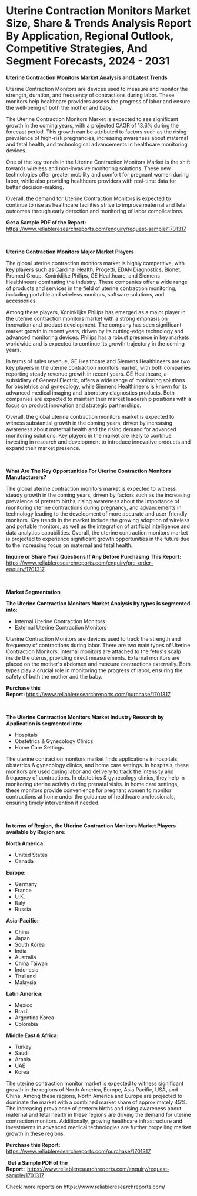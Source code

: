 <p><h1>Uterine Contraction Monitors Market Size, Share & Trends Analysis Report By Application, Regional Outlook, Competitive Strategies, And Segment Forecasts, 2024 - 2031</h1></p><p><strong>Uterine Contraction Monitors Market Analysis and Latest Trends</strong></p>
<p><p>Uterine Contraction Monitors are devices used to measure and monitor the strength, duration, and frequency of contractions during labor. These monitors help healthcare providers assess the progress of labor and ensure the well-being of both the mother and baby.</p><p>The Uterine Contraction Monitors Market is expected to see significant growth in the coming years, with a projected CAGR of 13.6% during the forecast period. This growth can be attributed to factors such as the rising prevalence of high-risk pregnancies, increasing awareness about maternal and fetal health, and technological advancements in healthcare monitoring devices.</p><p>One of the key trends in the Uterine Contraction Monitors Market is the shift towards wireless and non-invasive monitoring solutions. These new technologies offer greater mobility and comfort for pregnant women during labor, while also providing healthcare providers with real-time data for better decision-making.</p><p>Overall, the demand for Uterine Contraction Monitors is expected to continue to rise as healthcare facilities strive to improve maternal and fetal outcomes through early detection and monitoring of labor complications.</p></p>
<p><strong>Get a Sample PDF of the Report:&nbsp;</strong> <a href="https://www.reliableresearchreports.com/enquiry/request-sample/1701317">https://www.reliableresearchreports.com/enquiry/request-sample/1701317</a></p>
<p>&nbsp;</p>
<p><strong>Uterine Contraction Monitors Major Market Players</strong></p>
<p><p>The global uterine contraction monitors market is highly competitive, with key players such as Cardinal Health, Progetti, EDAN Diagnostics, Bionet, Promed Group, Koninklijke Philips, GE Healthcare, and Siemens Healthineers dominating the industry. These companies offer a wide range of products and services in the field of uterine contraction monitoring, including portable and wireless monitors, software solutions, and accessories.</p><p>Among these players, Koninklijke Philips has emerged as a major player in the uterine contraction monitors market with a strong emphasis on innovation and product development. The company has seen significant market growth in recent years, driven by its cutting-edge technology and advanced monitoring devices. Philips has a robust presence in key markets worldwide and is expected to continue its growth trajectory in the coming years.</p><p>In terms of sales revenue, GE Healthcare and Siemens Healthineers are two key players in the uterine contraction monitors market, with both companies reporting steady revenue growth in recent years. GE Healthcare, a subsidiary of General Electric, offers a wide range of monitoring solutions for obstetrics and gynecology, while Siemens Healthineers is known for its advanced medical imaging and laboratory diagnostics products. Both companies are expected to maintain their market leadership positions with a focus on product innovation and strategic partnerships.</p><p>Overall, the global uterine contraction monitors market is expected to witness substantial growth in the coming years, driven by increasing awareness about maternal health and the rising demand for advanced monitoring solutions. Key players in the market are likely to continue investing in research and development to introduce innovative products and expand their market presence.</p></p>
<p>&nbsp;</p>
<p><strong>What Are The Key Opportunities For Uterine Contraction Monitors Manufacturers?</strong></p>
<p><p>The global uterine contraction monitors market is expected to witness steady growth in the coming years, driven by factors such as the increasing prevalence of preterm births, rising awareness about the importance of monitoring uterine contractions during pregnancy, and advancements in technology leading to the development of more accurate and user-friendly monitors. Key trends in the market include the growing adoption of wireless and portable monitors, as well as the integration of artificial intelligence and data analytics capabilities. Overall, the uterine contraction monitors market is projected to experience significant growth opportunities in the future due to the increasing focus on maternal and fetal health.</p></p>
<p><strong>Inquire or Share Your Questions If Any Before Purchasing This Report:</strong> <a href="https://www.reliableresearchreports.com/enquiry/pre-order-enquiry/1701317">https://www.reliableresearchreports.com/enquiry/pre-order-enquiry/1701317</a></p>
<p>&nbsp;</p>
<p><strong>Market Segmentation</strong></p>
<p><strong>The Uterine Contraction Monitors Market Analysis by types is segmented into:</strong></p>
<p><ul><li>Internal Uterine Contraction Monitors</li><li>External Uterine Contraction Monitors</li></ul></p>
<p><p>Uterine Contraction Monitors are devices used to track the strength and frequency of contractions during labor. There are two main types of Uterine Contraction Monitors: Internal monitors are attached to the fetus's scalp inside the uterus, providing direct measurements. External monitors are placed on the mother's abdomen and measure contractions externally. Both types play a crucial role in monitoring the progress of labor, ensuring the safety of both the mother and the baby.</p></p>
<p><strong>Purchase this Report:&nbsp;</strong><a href="https://www.reliableresearchreports.com/purchase/1701317">https://www.reliableresearchreports.com/purchase/1701317</a></p>
<p>&nbsp;</p>
<p><strong>The Uterine Contraction Monitors Market Industry Research by Application is segmented into:</strong></p>
<p><ul><li>Hospitals</li><li>Obstetrics & Gynecology Clinics</li><li>Home Care Settings</li></ul></p>
<p><p>The uterine contraction monitors market finds applications in hospitals, obstetrics & gynecology clinics, and home care settings. In hospitals, these monitors are used during labor and delivery to track the intensity and frequency of contractions. In obstetrics & gynecology clinics, they help in monitoring uterine activity during prenatal visits. In home care settings, these monitors provide convenience for pregnant women to monitor contractions at home under the guidance of healthcare professionals, ensuring timely intervention if needed.</p></p>
<p>&nbsp;</p>
<p><strong>In terms of Region, the Uterine Contraction Monitors Market Players available by Region are:</strong></p>
<p>
    <p> <strong> North America: </strong>
        <ul>
            <li>United States</li>
            <li>Canada</li>
        </ul>
        </p> 
    <p> <strong> Europe: </strong>
        <ul>
            <li>Germany</li>
            <li>France</li>
            <li>U.K.</li>
            <li>Italy</li>
            <li>Russia</li>
        </ul>
        </p> 
    <p> <strong> Asia-Pacific: </strong>
        <ul>
            <li>China</li>
            <li>Japan</li>
            <li>South Korea</li>
            <li>India</li>
            <li>Australia</li>
            <li>China Taiwan</li>
            <li>Indonesia</li>
            <li>Thailand</li>
            <li>Malaysia</li>
        </ul>
        </p> 
    <p> <strong> Latin America: </strong>
        <ul>
            <li>Mexico</li>
            <li>Brazil</li>
            <li>Argentina Korea</li>
            <li>Colombia</li>
        </ul>
        </p> 
    <p> <strong> Middle East & Africa: </strong>
        <ul>
            <li>Turkey</li>
            <li>Saudi</li>
            <li>Arabia</li>
            <li>UAE</li>
            <li>Korea</li>
        </ul>
    </p>
    </p>
<p><p>The uterine contraction monitor market is expected to witness significant growth in the regions of North America, Europe, Asia Pacific, USA, and China. Among these regions, North America and Europe are projected to dominate the market with a combined market share of approximately 45%. The increasing prevalence of preterm births and rising awareness about maternal and fetal health in these regions are driving the demand for uterine contraction monitors. Additionally, growing healthcare infrastructure and investments in advanced medical technologies are further propelling market growth in these regions.</p></p>
<p><strong>Purchase this Report: </strong><a href="https://www.reliableresearchreports.com/purchase/1701317">https://www.reliableresearchreports.com/purchase/1701317</a></p>
<p>&nbsp;<strong>Get a Sample PDF of the Report:&nbsp;&nbsp;</strong><a href="https://www.reliableresearchreports.com/enquiry/request-sample/1701317">https://www.reliableresearchreports.com/enquiry/request-sample/1701317</a></p>
<p><strong></strong></p>
<p>Check more reports on https://www.reliableresearchreports.com/</p>